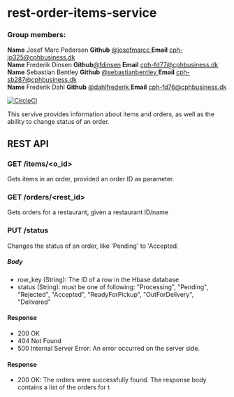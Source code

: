 # rest-order-items-service
### Group members: 

**Name** Josef Marc Pedersen **Github** [@josefmarcc ](https://github.com/josefmarcc) **Email** cph-jp325@cphbusiness.dk  
**Name** Frederik Dinsen **Github**[@fdinsen](https://github.com/fdinsen) **Email** cph-fd77@cphbusiness.dk  
**Name** Sebastian Bentley **Github** [@sebastianbentley ](https://github.com/SebastianBentley) **Email** cph-sb287@cphbusiness.dk  
**Name** Frederik Dahl **Github** [@dahlfrederik ](https://github.com/dahlfrederik) **Email** cph-fd76@cphbusiness.dk  

[![CircleCI](https://dl.circleci.com/status-badge/img/gh/f2js/rest-order-items-service/tree/main.svg?style=svg)](https://dl.circleci.com/status-badge/redirect/gh/f2js/rest-order-items-service/tree/main)


This servive provides information about items and orders, as well as the ability to change status of an order.

## REST API
### GET /items/<o_id>
Gets items in an order, provided an order ID as parameter.

### GET /orders/<rest_id>
Gets orders for a restaurant, given a restaurant ID/name

### PUT /status
Changes the status of an order, like 'Pending' to 'Accepted.

##### Body
- row_key (String): The ID of a row in the Hbase database 
- status (String): must be one of following: "Processing", "Pending", "Rejected", "Accepted", "ReadyForPickup", "OutForDelivery", "Delivered"


 #### Response
 - 200 OK
 - 404 Not Found
 - 500 Internal Server Error: An error occurred on the server side.

#### Response
- 200 OK: The orders were successfully found. The response body contains a list of the orders for t
